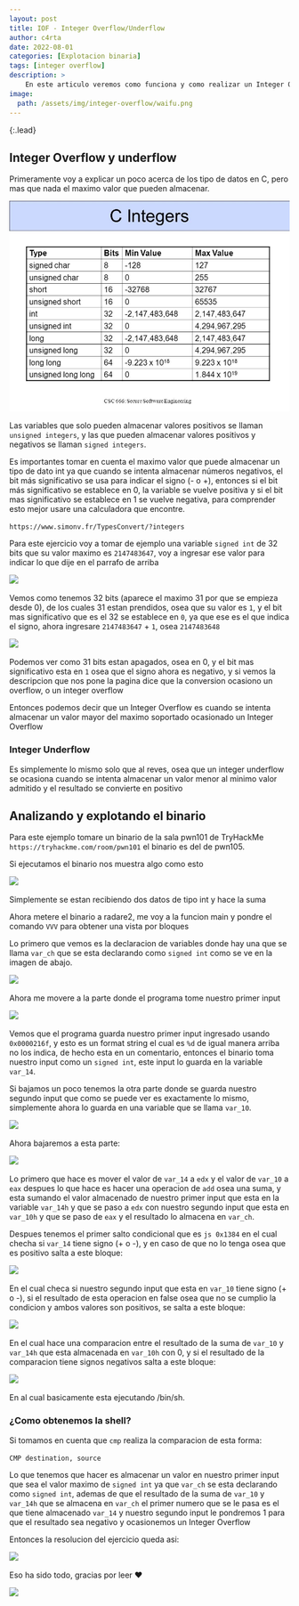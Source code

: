 ```yaml
---
layout: post
title: IOF - Integer Overflow/Underflow
author: c4rta
date: 2022-08-01
categories: [Explotacion binaria]
tags: [integer overflow]
description: >
    En este articulo veremos como funciona y como realizar un Integer Overflow, almacenando un valor mayor del maximo soportado
image: 
  path: /assets/img/integer-overflow/waifu.png
---
```

{:.lead}

## Integer Overflow y underflow

Primeramente voy a explicar un poco acerca de los tipo de datos en C, pero mas que nada el maximo valor que pueden almacenar.

![](/assets/img/integer-overflow/integer.jpg)

Las variables que solo pueden almacenar valores positivos se llaman ```unsigned integers```, y las que pueden almacenar valores positivos y negativos se llaman ```signed integers```.

Es importantes tomar en cuenta el maximo valor que puede almacenar un tipo de dato int ya que cuando se intenta almacenar números negativos, el bit más significativo se usa para indicar el signo (- o +), entonces si el bit más significativo se establece en 0, la variable se vuelve positiva y si el bit mas significativo se establece en 1 se vuelve negativa, para comprender esto mejor usare una calculadora que encontre.

```https://www.simonv.fr/TypesConvert/?integers```

Para este ejercicio voy a tomar de ejemplo una variable ```signed int``` de 32 bits que su valor maximo es ```2147483647```, voy a ingresar ese valor para indicar lo que dije en el parrafo de arriba

![](/assets/img/integer-overflow/signed1.png)

Vemos como tenemos 32 bits (aparece el maximo 31 por que se empieza desde 0), de los cuales 31 estan prendidos, osea que su valor es ```1```, y el bit mas significativo que es el 32 se establece en ```0```, ya que ese es el que indica el signo, ahora ingresare ```2147483647``` + ```1```, osea ```2147483648```

![](/assets/img/integer-overflow/signed2.png)

Podemos ver como 31 bits estan apagados, osea en 0, y el bit mas significativo esta en ```1``` osea que el signo ahora es negativo, y si vemos la descripcion que nos pone la pagina dice que la conversion ocasiono un overflow, o un integer overflow

Entonces podemos decir que un Integer Overflow es cuando se intenta almacenar un valor mayor del maximo soportado ocasionado un Integer Overflow


### Integer Underflow

Es simplemente lo mismo solo que al reves, osea que un integer underflow se ocasiona cuando se intenta almacenar un valor menor al minimo valor admitido y el resultado se convierte en positivo

## Analizando y explotando el binario

Para este ejemplo tomare un binario de la sala pwn101 de TryHackMe ```https://tryhackme.com/room/pwn101``` el binario es del de pwn105.

Si ejecutamos el binario nos muestra algo como esto

![](/assets/img/integer-overflow/binario.png)

Simplemente se estan recibiendo dos datos de tipo int y hace la suma

Ahora metere el binario a radare2, me voy a la funcion main y pondre el comando ```VVV``` para obtener una vista por bloques

Lo primero que vemos es la declaracion de variables donde hay una que se llama ```var_ch``` que se esta declarando como ```signed int``` como se ve en la imagen de abajo.

![](/assets/img/integer-overflow/radare1.png)

Ahora me movere a la parte donde el programa tome nuestro primer input

![](/assets/img/integer-overflow/radare2.png)


Vemos que el programa guarda nuestro primer input ingresado usando ```0x0000216f```, y esto es un format string el cual es ```%d``` de igual manera arriba no los indica, de hecho esta en un comentario, entonces el binario toma nuestro input como un ```signed int```, este input lo guarda en la variable ```var_14```.

Si bajamos un poco tenemos la otra parte donde se guarda nuestro segundo input que como se puede ver es exactamente lo mismo, simplemente ahora lo guarda en una variable que se llama ```var_10```.

![](/assets/img/integer-overflow/radare3.png)

Ahora bajaremos a esta parte:

![](/assets/img/integer-overflow/radare4.png)

Lo primero que hace es mover el valor de ```var_14``` a ```edx``` y el valor de ```var_10``` a ```eax``` despues lo que hace es hacer una operacion de ```add``` osea una suma, y esta sumando el valor almacenado de nuestro primer input que esta en la variable ```var_14h``` y que se paso a ```edx``` con nuestro segundo input que esta en ```var_10h``` y que se paso de ```eax``` y el resultado lo almacena en ```var_ch```.

Despues tenemos el primer salto condicional que es ```js 0x1384``` en el cual checha si ```var_14``` tiene signo (+ o -), y en caso de que no lo tenga osea que es positivo salta a este bloque:

![](/assets/img/integer-overflow/radare5.png)

En el cual checa si nuestro segundo input que esta en ```var_10``` tiene signo (+ o -), si el resultado de esta operacion en false osea que no se cumplio la condicion y ambos valores son positivos, se salta a este bloque:

![](/assets/img/integer-overflow/radare6.png)

En el cual hace una comparacion entre el resultado de la suma de ```var_10``` y ```var_14h``` que esta almacenada en ```var_10h``` con 0, y si el resultado de la comparacion tiene signos negativos salta a este bloque:

![](/assets/img/integer-overflow/radare7.png)

En al cual basicamente esta ejecutando /bin/sh.

### ¿Como obtenemos la shell?

Si tomamos en cuenta que ```cmp``` realiza la comparacion de esta forma:

```CMP destination, source```

Lo que tenemos que hacer es almacenar un valor en nuestro primer input que sea el valor maximo de ```signed int``` ya que ```var_ch``` se esta declarando como ```signed int```, ademas de que el resultado de la suma de ```var_10``` y ```var_14h``` que se almacena en ```var_ch``` el primer numero que se le pasa es el que tiene almacenado ```var_14``` y nuestro segundo input le pondremos 1 para que el resultado sea negativo y ocasionemos un Integer Overflow

Entonces la resolucion del ejercicio queda asi:

![](/assets/img/integer-overflow/radare9.png)


Eso ha sido todo, gracias por leer ❤

![](/assets/img/integer-overflow/waifu.png)